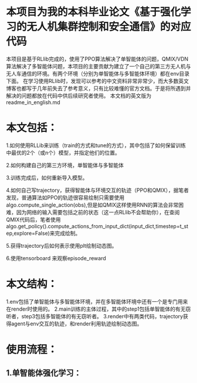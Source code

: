 # 本项目为我的本科毕业论文《基于强化学习的无人机集群控制和安全通信》的对应代码
  本项目是基于RLlib完成的，使用了PPO算法解决了单智能体的问题，QMIX/VDN算法解决了多智能体问题，本项目的主要贡献为建立了一个自己的第三方无人机与无人车通信的环境。有两个环境（分别为单智能体与多智能体环境）都在env目录下面。
  在学习使用RLlib时，发现可以参考的中文资料非常非常少，而大多数英文博客也都写于几年前失去了参考意义，只有比较难懂的官方文档。于是将所遇到并解决的问题都放在代码中供后续研究者使用。
  本文档的英文版为readme_in_english.md
# 本文包括：
  1.如何使用RLLib来训练（train的方式和tune的方式），其中包括了如何保留训练中最优的2个（或n个）模型，并指定他们的位置。
  
  2.如何构建自己的第三方环境，单智能体与多智能体
  
  3.训练完成后，如何重新导入模型。
  
  4.如何自己写trajectory，获得智能体与环境交互的轨迹（PPO和QMIX），据笔者发现，普通算法如PPO的轨迹很容易绘制只需要使用algo.compute_single_action(obs),但是如QMIX这样使用RNN的算法会非常困难，因为网络的输入需要包括之前的状态（这一点RLlib不会帮助你），在查阅QMIX代码后，笔者使用algo.get_policy().compute_actions_from_input_dict(input_dict,timestep=t_step,explore=False)来完成绘制。
  
  5.获得trajectory后如何表示使用plt绘制动态图。
  
  6.使用tensorboard 来观察episode_reward
# 本文结构：
  1.env包括了单智能体与多智能体环境，并在多智能体环境中还有一个是专门用来在render时使用的。
  2.main训练的主体过程，其中的step1包括单智能体的有无窃听者，step3包括多智能体的有无窃听者。
  3.render中有两类代码，trajectory获得agent与env交互的轨迹，和render利用轨迹绘制动态图。
# 使用流程：
##  1.单智能体强化学习：

  
